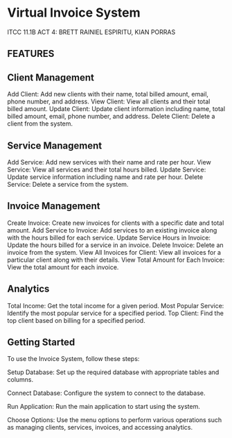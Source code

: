 # Virtual Invoice System

ITCC 11.1B ACT 4: BRETT RAINIEL ESPIRITU, KIAN PORRAS

## FEATURES

## Client Management
Add Client: Add new clients with their name, total billed amount, email, phone number, and address.
View Client: View all clients and their total billed amount.
Update Client: Update client information including name, total billed amount, email, phone number, and address.
Delete Client: Delete a client from the system.


## Service Management
Add Service: Add new services with their name and rate per hour.
View Service: View all services and their total hours billed.
Update Service: Update service information including name and rate per hour.
Delete Service: Delete a service from the system.


## Invoice Management
Create Invoice: Create new invoices for clients with a specific date and total amount.
Add Service to Invoice: Add services to an existing invoice along with the hours billed for each service.
Update Service Hours in Invoice: Update the hours billed for a service in an invoice.
Delete Invoice: Delete an invoice from the system.
View All Invoices for Client: View all invoices for a particular client along with their details.
View Total Amount for Each Invoice: View the total amount for each invoice.


## Analytics
Total Income: Get the total income for a given period.
Most Popular Service: Identify the most popular service for a specified period.
Top Client: Find the top client based on billing for a specified period.

## Getting Started
To use the Invoice System, follow these steps:

Setup Database: Set up the required database with appropriate tables and columns.

Connect Database: Configure the system to connect to the database.

Run Application: Run the main application to start using the system.

Choose Options: Use the menu options to perform various operations such as managing clients, services, invoices, and accessing analytics.
